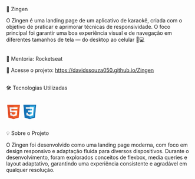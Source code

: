 🎤 Zingen

O Zingen é uma landing page de um aplicativo de karaokê, criada com o objetivo de praticar e aprimorar técnicas de responsividade.
O foco principal foi garantir uma boa experiência visual e de navegação em diferentes tamanhos de tela — do desktop ao celular 📱💻
##
💜 Mentoria: Rocketseat

🔗 Acesse o projeto:
https://davidssouza050.github.io/Zingen
##
🛠️ Tecnologias Utilizadas
<div style="display: inline_block"><br> <img align="center" alt="HTML5" height="40" width="40" src="https://raw.githubusercontent.com/devicons/devicon/master/icons/html5/html5-original.svg"> <img align="center" alt="CSS3" height="40" width="40" src="https://raw.githubusercontent.com/devicons/devicon/master/icons/css3/css3-original.svg"> </div>

##

💡 Sobre o Projeto

O Zingen foi desenvolvido como uma landing page moderna, com foco em design responsivo e adaptação fluida para diversos dispositivos.
Durante o desenvolvimento, foram explorados conceitos de flexbox, media queries e layout adaptativo, garantindo uma experiência consistente e agradável em qualquer resolução.
